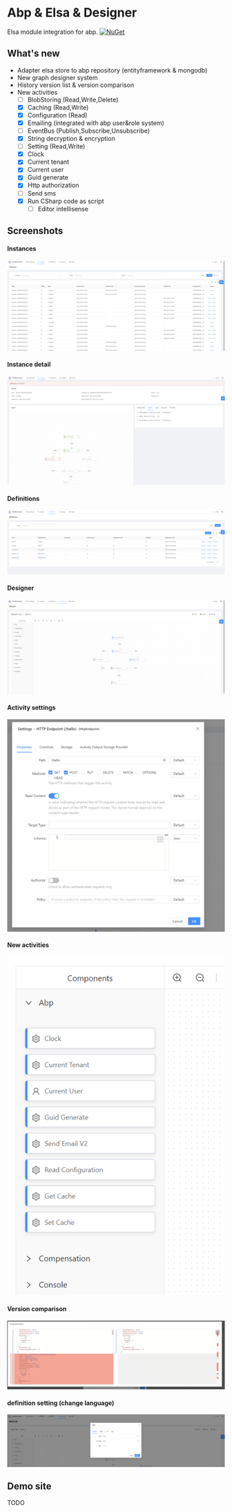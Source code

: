 # Abp & Elsa & Designer

Elsa module integration for abp. [![NuGet](https://img.shields.io/nuget/v/Passingwind.Abp.ElsaModule.Domain?style=flat-square)](https://www.nuget.org/packages?q=Passingwind.Abp.ElsaModule)

## What's new

- Adapter elsa store to abp repository (entityframework & mongodb)
- New graph designer system 
- History version list & version comparison
- New activities
  - [ ] BlobStoring (Read,Write,Delete)
  - [x] Caching (Read,Write)
  - [x] Configuration (Read)
  - [x] Emailing (integrated with abp user&role system)
  - [ ] EventBus (Publish,Subscribe,Unsubscribe)
  - [x] String decryption & encryption
  - [ ] Setting (Read,Write)
  - [x] Clock
  - [x] Current tenant
  - [x] Current user
  - [x] Guid generate
  - [x] Http authorization
  - [ ] Send sms
  - [x] Run CSharp code as script
    - [ ] Editor intellisense

## Screenshots

#### Instances
![](./docs/screenshots/1.png)

#### Instance detail
![](./docs/screenshots/8.png)

#### Definitions
![](./docs/screenshots/2.png)

#### Designer
![](./docs/screenshots/3.png)

#### Activity settings
![](./docs/screenshots/4.png)

#### New activities
![](./docs/screenshots/5.png)

#### Version comparison
![](./docs/screenshots/6.png)

#### definition setting (change language)
![](./docs/screenshots/7.png)

## Demo site

TODO
